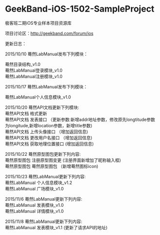 # GeekBand-iOS-1502-SampleProject
极客班二期iOS专业样本项目资源库

项目讨论区：http://geekband.com/forum/ios

更新日志：

2015/10/10 蓦然LabManual发布下列模块：  

蓦然目录结构_v1.0   
蓦然LabManual登录模块_v1.0   
蓦然LabManual注册模块_v1.0   

2015/10/17 蓦然LabManual发布下列模块： 

蓦然LabManual个人信息模块_v1.0

2015/10/20 蓦然API文档更新下列模块:  
 蓦然API文档 格式更新  
 蓦然API文档 发表接口 （更新参数:新增addr地址参数，修改原先longtitude参数为longitude,新增location参数，新增title参数)  
 蓦然API文档 上传头像接口 （增加返回信息)  
 蓦然API文档 更改用户名接口 （增加返回信息)  
 蓦然API文档 获取地理位置接口 (增加返回信息)   

2015/10/22 蓦然原型图包更新下列内容:  
蓦然原型图包  注册原型图变更 (注册界面新增加了昵称输入框)  
蓦然原型图包  蓦然原型图包 （新增蓦然图标icon)  


2015/10/23 蓦然LabManual更新下列内容:   
蓦然LabManual  个人信息模块_v1.2  
蓦然LabManual  广场模块_v1.0   

2015/11/6 蓦然LabManual更新下列内容:  
蓦然LabManual  发表模块_v1.0  
蓦然LabManual  详情模块_v1.0  

2015/11/8 蓦然LabManual更新下列内容:  
蓦然LabManual  发表模块_v1.1  (更新了请求API的地址)  